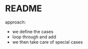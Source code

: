 # README

approach: 
- we define the cases
- loop through and add 
- we then take care of special cases